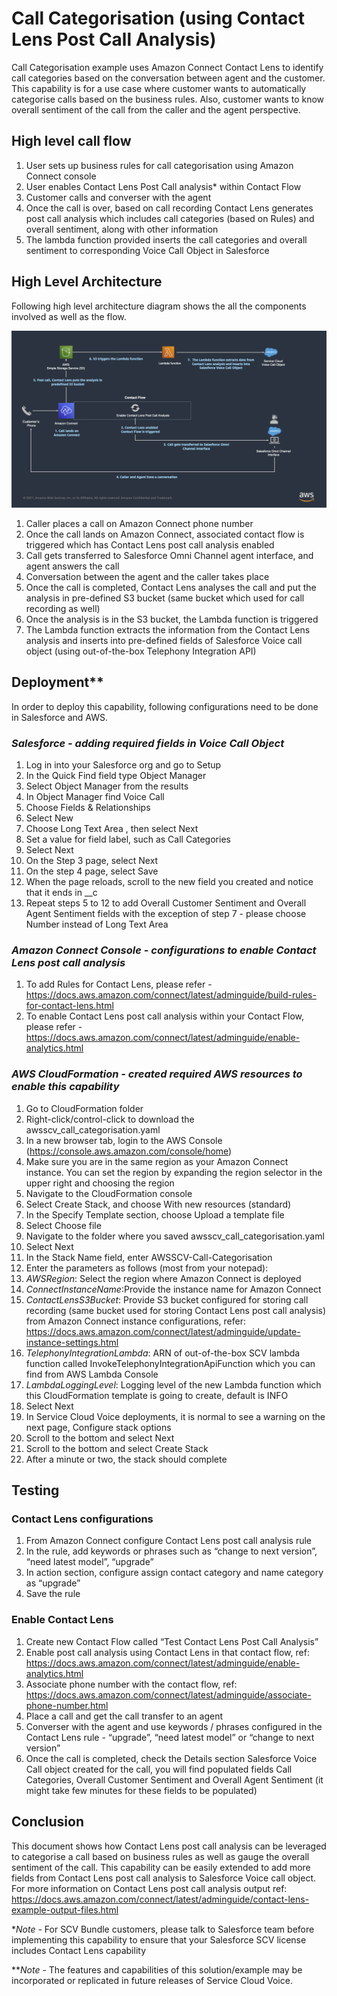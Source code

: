 # Call Categorisation (using Contact Lens Post Call Analysis)

Call Categorisation example uses Amazon Connect Contact Lens to identify call categories based on the conversation between agent and the customer. This capability is for a use case where customer wants to automatically categorise calls based on the business rules. Also, customer wants to know overall sentiment of the call from the caller and the agent perspective.

## High level call flow

1. User sets up business rules for call categorisation using Amazon Connect console
2. User enables Contact Lens Post Call analysis\* within Contact Flow
3. Customer calls and converser with the agent
4. Once the call is over, based on call recording Contact Lens generates post call analysis which includes call categories (based on Rules) and overall sentiment, along with other information
5. The lambda function provided inserts the call categories and overall sentiment to corresponding Voice Call Object in Salesforce

## High Level Architecture

Following high level architecture diagram shows the all the components involved as well as the flow.

![CL Post Call Architecture](Docs/Architecture.png)


1. Caller places a call on Amazon Connect phone number
2. Once the call lands on Amazon Connect, associated contact flow is triggered which has Contact Lens post call analysis enabled
3. Call gets transferred to Salesforce Omni Channel agent interface, and agent answers the call
4. Conversation between the agent and the caller takes place
5. Once the call is completed, Contact Lens analyses the call and put the analysis in pre-defined S3 bucket (same bucket which used for call recording as well)
6. Once the analysis is in the S3 bucket, the Lambda function is triggered
7. The Lambda function extracts the information from the Contact Lens analysis and inserts into pre-defined fields of Salesforce Voice call object (using out-of-the-box Telephony Integration API)

## Deployment**

In order to deploy this capability, following configurations need to be done in Salesforce and AWS.

### _Salesforce - adding required fields in Voice Call Object_

1. Log in into your Salesforce org and go to Setup
2. In the Quick Find field type Object Manager
3. Select Object Manager from the results
4. In Object Manager find Voice Call
5. Choose Fields & Relationships
6. Select New
7. Choose Long Text Area , then select Next
8. Set a value for field label, such as Call Categories
9. Select Next
10. On the Step 3 page, select Next
11. On the step 4 page, select Save
12. When the page reloads, scroll to the new field you created and notice that it ends in \_\_c
13. Repeat steps 5 to 12 to add Overall Customer Sentiment and Overall Agent Sentiment fields with the exception of step 7 - please choose Number instead of Long Text Area

### _Amazon Connect Console - configurations to enable Contact Lens post call analysis_

1. To add Rules for Contact Lens, please refer - https://docs.aws.amazon.com/connect/latest/adminguide/build-rules-for-contact-lens.html
2. To enable Contact Lens post call analysis within your Contact Flow, please refer - https://docs.aws.amazon.com/connect/latest/adminguide/enable-analytics.html

### _AWS CloudFormation - created required AWS resources to enable this capability_

1. Go to CloudFormation folder
2. Right-click/control-click to download the awsscv_call_categorisation.yaml
3. In a new browser tab, login to the AWS Console (https://console.aws.amazon.com/console/home)
4. Make sure you are in the same region as your Amazon Connect instance. You can set the region by expanding the region selector in the upper right and choosing the region
5. Navigate to the CloudFormation console
6. Select Create Stack, and choose With new resources (standard)
7. In the Specify Template section, choose Upload a template file
8. Select Choose file
9. Navigate to the folder where you saved awsscv_call_categorisation.yaml
10. Select Next
11. In the Stack Name field, enter AWSSCV-Call-Categorisation
12. Enter the parameters as follows (most from your notepad):
13. _AWSRegion_: Select the region where Amazon Connect is deployed
14. _ConnectInstanceName_:Provide the instance name for Amazon Connect
15. _ContactLensS3Bucket_: Provide S3 bucket configured for storing call recording (same bucket used for storing Contact Lens post call analysis) from Amazon Connect instance configurations, refer: https://docs.aws.amazon.com/connect/latest/adminguide/update-instance-settings.html
16. _TelephonyIntegrationLambda_: ARN of out-of-the-box SCV lambda function called InvokeTelephonyIntegrationApiFunction which you can find from AWS Lambda Console
17. _LambdaLoggingLevel_: Logging level of the new Lambda function which this CloudFormation template is going to create, default is INFO
18. Select Next
19. In Service Cloud Voice deployments, it is normal to see a warning on the next page, Configure stack options
20. Scroll to the bottom and select Next
21. Scroll to the bottom and select Create Stack
22. After a minute or two, the stack should complete

## Testing

### Contact Lens configurations

1. From Amazon Connect configure Contact Lens post call analysis rule
2. In the rule, add keywords or phrases such as “change to next version”, “need latest model”, “upgrade”
3. In action section, configure assign contact category and name category as “upgrade”
4. Save the rule

### Enable Contact Lens

1. Create new Contact Flow called “Test Contact Lens Post Call Analysis”
2. Enable post call analysis using Contact Lens in that contact flow, ref: https://docs.aws.amazon.com/connect/latest/adminguide/enable-analytics.html
3. Associate phone number with the contact flow, ref: https://docs.aws.amazon.com/connect/latest/adminguide/associate-phone-number.html
4. Place a call and get the call transfer to an agent
5. Converser with the agent and use keywords / phrases configured in the Contact Lens rule - “upgrade”, “need latest model” or “change to next version”
6. Once the call is completed, check the Details section Salesforce Voice Call object created for the call, you will find populated fields Call Categories, Overall Customer Sentiment and Overall Agent Sentiment (it might take few minutes for these fields to be populated)

## Conclusion

This document shows how Contact Lens post call analysis can be leveraged to categorise a call based on business rules as well as gauge the overall sentiment of the call. This capability can be easily extended to add more fields from Contact Lens post call analysis to Salesforce Voice call object. For more information on Contact Lens post call analysis output ref: https://docs.aws.amazon.com/connect/latest/adminguide/contact-lens-example-output-files.html

\*_Note -_ For SCV Bundle customers, please talk to Salesforce team before implementing this capability to ensure that your Salesforce SCV license includes Contact Lens capability

\**_Note -_  The features and capabilities of this solution/example may be incorporated or replicated in future releases of Service Cloud Voice. 
